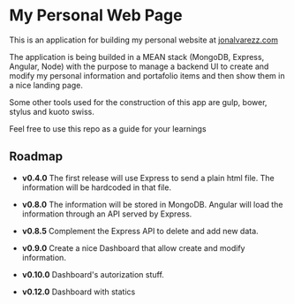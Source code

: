 # My Personal Web Page

This is an application for building my personal website at [jonalvarezz.com](http://jonalvarezz.com)

The application is being builded in a MEAN stack (MongoDB, Express, Angular, Node) with the purpose to manage a backend UI to create and modify my personal information and portafolio items and then show them in a nice landing page.

Some other tools used for the construction of this app are gulp, bower, stylus and kuoto swiss.

Feel free to use this repo as a guide for your learnings

## Roadmap
* **v0.4.0** The first release will use Express to send a plain html file. The information will be hardcoded in that file.

* **v0.8.0** The information will be stored in MongoDB. Angular will load the information through an API served by Express.

* **v0.8.5** Complement the Express API to delete and add new data.

* **v0.9.0** Create a nice Dashboard that allow create and modify information.

* **v0.10.0** Dashboard's autorization stuff.

* **v0.12.0** Dashboard with statics